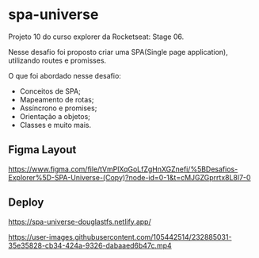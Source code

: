 # spa-universe

Projeto 10 do curso explorer da Rocketseat: Stage 06.

Nesse desafio foi proposto criar uma SPA(Single page application), utilizando routes e promisses.

O que foi abordado nesse desafio:

- Conceitos de SPA;
- Mapeamento de rotas;
- Assíncrono e promises;
- Orientação a objetos;
- Classes e muito mais.

## Figma Layout
https://www.figma.com/file/tVmPlXqGoLfZgHnXGZnefi/%5BDesafios-Explorer%5D-SPA-Universe-(Copy)?node-id=0-1&t=cMJGZGprrtx8L8l7-0

## Deploy
https://spa-universe-douglastfs.netlify.app/


https://user-images.githubusercontent.com/105442514/232885031-35e35828-cb34-424a-9326-dabaaed6b47c.mp4
